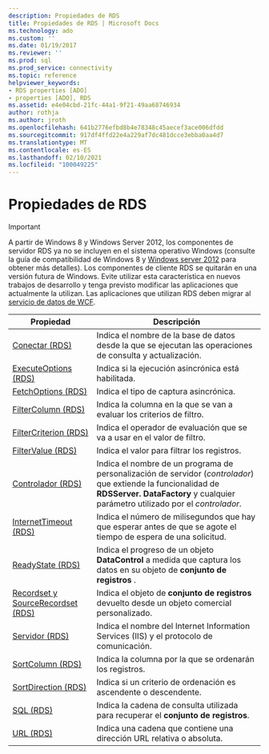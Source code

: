 ```yaml
---
description: Propiedades de RDS
title: Propiedades de RDS | Microsoft Docs
ms.technology: ado
ms.custom: ''
ms.date: 01/19/2017
ms.reviewer: ''
ms.prod: sql
ms.prod_service: connectivity
ms.topic: reference
helpviewer_keywords:
- RDS properties [ADO]
- properties [ADO], RDS
ms.assetid: e4e04cbd-21fc-44a1-9f21-49aa68746934
author: rothja
ms.author: jroth
ms.openlocfilehash: 641b2776efbd8b4e78348c45aecef3ace006dfdd
ms.sourcegitcommit: 917df4ffd22e4a229af7dc481dcce3ebba0aa4d7
ms.translationtype: MT
ms.contentlocale: es-ES
ms.lasthandoff: 02/10/2021
ms.locfileid: "100049225"
---
```

# <a name="rds-properties"></a>Propiedades de RDS
> [!IMPORTANT]
>  A partir de Windows 8 y Windows Server 2012, los componentes de servidor RDS ya no se incluyen en el sistema operativo Windows (consulte la guía de compatibilidad de Windows 8 y [Windows server 2012](https://www.microsoft.com/download/details.aspx?id=27416) para obtener más detalles). Los componentes de cliente RDS se quitarán en una versión futura de Windows. Evite utilizar esta característica en nuevos trabajos de desarrollo y tenga previsto modificar las aplicaciones que actualmente la utilizan. Las aplicaciones que utilizan RDS deben migrar al [servicio de datos de WCF](/dotnet/framework/wcf/).  
  
|Propiedad|Descripción|  
|-|-|  
|[Conectar (RDS)](./connect-property-rds.md)|Indica el nombre de la base de datos desde la que se ejecutan las operaciones de consulta y actualización.|  
|[ExecuteOptions (RDS)](./executeoptions-property-rds.md)|Indica si la ejecución asincrónica está habilitada.|  
|[FetchOptions (RDS)](./fetchoptions-property-rds.md)|Indica el tipo de captura asincrónica.|  
|[FilterColumn (RDS)](./filtercolumn-property-rds.md)|Indica la columna en la que se van a evaluar los criterios de filtro.|  
|[FilterCriterion (RDS)](./filtercriterion-property-rds.md)|Indica el operador de evaluación que se va a usar en el valor de filtro.|  
|[FilterValue (RDS)](./filtervalue-property-rds.md)|Indica el valor para filtrar los registros.|  
|[Controlador (RDS)](./handler-property-rds.md)|Indica el nombre de un programa de personalización de servidor (*controlador*) que extiende la funcionalidad de **RDSServer. DataFactory** y cualquier parámetro utilizado por el *controlador*.|  
|[InternetTimeout (RDS)](./internettimeout-property-rds.md)|Indica el número de milisegundos que hay que esperar antes de que se agote el tiempo de espera de una solicitud.|  
|[ReadyState (RDS)](./readystate-property-rds.md)|Indica el progreso de un objeto **DataControl** a medida que captura los datos en su objeto de **conjunto de registros** .|  
|[Recordset y SourceRecordset (RDS)](./recordset-sourcerecordset-properties-rds.md)|Indica el objeto de **conjunto de registros** devuelto desde un objeto comercial personalizado.|  
|[Servidor (RDS)](./server-property-rds.md)|Indica el nombre del Internet Information Services (IIS) y el protocolo de comunicación.|  
|[SortColumn (RDS)](./sortcolumn-property-rds.md)|Indica la columna por la que se ordenarán los registros.|  
|[SortDirection (RDS)](./sortdirection-property-rds.md)|Indica si un criterio de ordenación es ascendente o descendente.|  
|[SQL (RDS)](./sql-property.md)|Indica la cadena de consulta utilizada para recuperar el **conjunto de registros**.|  
|[URL (RDS)](./url-property-rds.md)|Indica una cadena que contiene una dirección URL relativa o absoluta.|